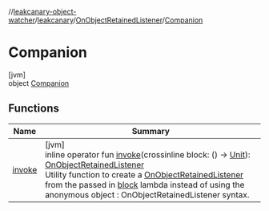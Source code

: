 //[leakcanary-object-watcher](../../../../index.md)/[leakcanary](../../index.md)/[OnObjectRetainedListener](../index.md)/[Companion](index.md)

# Companion

[jvm]\
object [Companion](index.md)

## Functions

| Name | Summary |
|---|---|
| [invoke](invoke.md) | [jvm]<br>inline operator fun [invoke](invoke.md)(crossinline block: () -&gt; [Unit](https://kotlinlang.org/api/latest/jvm/stdlib/kotlin/-unit/index.html)): [OnObjectRetainedListener](../index.md)<br>Utility function to create a [OnObjectRetainedListener](../index.md) from the passed in [block](invoke.md) lambda instead of using the anonymous object : OnObjectRetainedListener syntax. |
